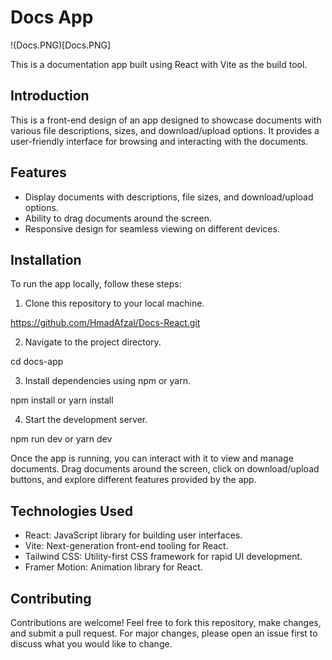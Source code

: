 # Docs App

!(Docs.PNG)[Docs.PNG]

This is a documentation app built using React with Vite as the build tool.

## Introduction

This is a front-end design of an app designed to showcase documents with various file descriptions, sizes, and download/upload options. It provides a user-friendly interface for browsing and interacting with the documents.

## Features

- Display documents with descriptions, file sizes, and download/upload options.
- Ability to drag documents around the screen.
- Responsive design for seamless viewing on different devices.

## Installation

To run the app locally, follow these steps:

1. Clone this repository to your local machine.

https://github.com/HmadAfzal/Docs-React.git

2. Navigate to the project directory.

cd docs-app

3. Install dependencies using npm or yarn.

npm install or yarn install

4. Start the development server.

npm run dev or yarn dev

Once the app is running, you can interact with it to view and manage documents. Drag documents around the screen, click on download/upload buttons, and explore different features provided by the app.

## Technologies Used

- React: JavaScript library for building user interfaces.
- Vite: Next-generation front-end tooling for React.
- Tailwind CSS: Utility-first CSS framework for rapid UI development.
- Framer Motion: Animation library for React.

## Contributing

Contributions are welcome! Feel free to fork this repository, make changes, and submit a pull request. For major changes, please open an issue first to discuss what you would like to change.